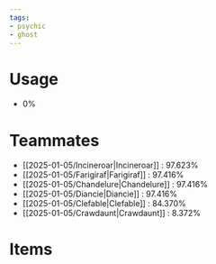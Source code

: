 ```yaml
---
tags:
- psychic
- ghost
---
```

# Usage
- 0%
# Teammates
- [[2025-01-05/Incineroar|Incineroar]] : 97.623%
- [[2025-01-05/Farigiraf|Farigiraf]] : 97.416%
- [[2025-01-05/Chandelure|Chandelure]] : 97.416%
- [[2025-01-05/Diancie|Diancie]] : 97.416%
- [[2025-01-05/Clefable|Clefable]] : 84.370%
- [[2025-01-05/Crawdaunt|Crawdaunt]] : 8.372%
# Items